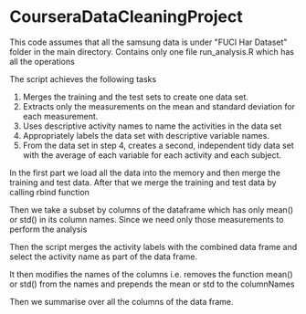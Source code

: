 # CourseraDataCleaningProject


This code assumes that all the samsung data is under "FUCI Har Dataset" folder in the main directory.
Contains only one file run_analysis.R which has all the operations

The script achieves the following tasks
1) Merges the training and the test sets to create one data set.
2) Extracts only the measurements on the mean and standard deviation for each measurement.
3) Uses descriptive activity names to name the activities in the data set
4) Appropriately labels the data set with descriptive variable names.
5) From the data set in step 4, creates a second, independent tidy data set with the average of each variable for each activity and each subject.

In the first part we load all the data into the memory and then merge the training and test data.
After that we merge the training and test data by calling rbind function

Then we take a subset by columns of the dataframe which has only mean() or std() in its column names. Since we need only those measurements to perform the analysis

Then the script merges the activity labels with the combined data frame and select the activity name as part of the data frame.

It then modifies the names of the columns i.e. removes the function mean() or std() from the names and prepends the mean or std to the columnNames

Then we summarise over all the columns of the data frame.





